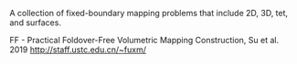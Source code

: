 A collection of fixed-boundary mapping problems that include 2D, 3D, tet, and surfaces.

FF - Practical Foldover-Free Volumetric Mapping Construction, Su et al. 2019
http://staff.ustc.edu.cn/~fuxm/
